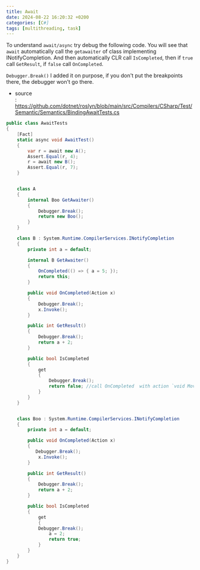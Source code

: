 ```yaml
---
title: Await
date: 2024-08-22 16:20:32 +0200
categories: [C#]
tags: [multithreading, task]
---
```



To understand `await/async` try debug the following code. 
You will see that `await`  automatically call the `getawaiter` of class implementing INotifyCompletion.
And then automatically CLR call  `IsCompleted`, then if `true` call  `GetResult`, if `false` call `OnCompleted`.  
  
`Debugger.Break()` I added it on purpose, if you don't put the breakpoints there, the debugger won't go there.  

- source  
: <https://github.com/dotnet/roslyn/blob/main/src/Compilers/CSharp/Test/Semantic/Semantics/BindingAwaitTests.cs>


```csharp
public class AwaitTests
{
    [Fact]
    static async void AwaitTest()
    {
        var r = await new A();
        Assert.Equal(r, 4);
        r = await new B();
        Assert.Equal(r, 7);
    }


    class A
    {
        internal Boo GetAwaiter()
        {  
     		Debugger.Break();
            return new Boo();
        }
    }

    class B : System.Runtime.CompilerServices.INotifyCompletion
    {
        private int a = default;

        internal B GetAwaiter()
        {
            OnCompleted(() => { a = 5; });
            return this;
        }

        public void OnCompleted(Action x)
        {
			Debugger.Break();
            x.Invoke();
        }

        public int GetResult()
        {
		    Debugger.Break();
            return a + 2;
        }

        public bool IsCompleted
        {
            get
            {
			    Debugger.Break();
                return false; //call OnCompleted  with action `void MoveNext()`
            }
        }
    }


    class Boo : System.Runtime.CompilerServices.INotifyCompletion
    {
        private int a = default;

        public void OnCompleted(Action x)
        {
		   Debugger.Break();
            x.Invoke();
        }

        public int GetResult()
        {
		    Debugger.Break();
            return a + 2;
        }

        public bool IsCompleted
        {
            get
            {
			Debugger.Break();
                a = 2;
                return true;
            }
        }
    }
}

```
